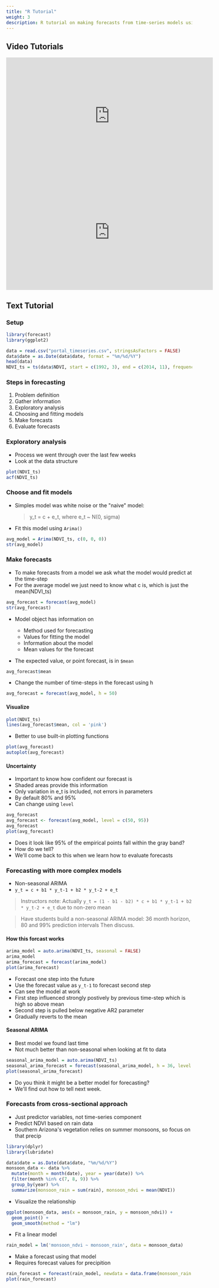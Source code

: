 ```yaml
---
title: "R Tutorial"
weight: 3
description: R tutorial on making forecasts from time-series models using the forecast package
---
```


## Video Tutorials

<iframe width="560" height="315" src="https://www.youtube.com/embed/kyPg3jV4pJ8" frameborder="0" allow="accelerometer; autoplay; clipboard-write; encrypted-media; gyroscope; picture-in-picture" allowfullscreen></iframe>

<iframe width="560" height="315" src="https://www.youtube.com/embed/govzki35PIQ" frameborder="0" allow="accelerometer; autoplay; clipboard-write; encrypted-media; gyroscope; picture-in-picture" allowfullscreen></iframe>

## Text Tutorial

### Setup

```r
library(forecast)
library(ggplot2)

data = read.csv("portal_timeseries.csv", stringsAsFactors = FALSE)
data$date = as.Date(data$date, format = "%m/%d/%Y")
head(data)
NDVI_ts = ts(data$NDVI, start = c(1992, 3), end = c(2014, 11), frequency = 12)
```

### Steps in forecasting

1. Problem definition
2. Gather information
3. Exploratory analysis
4. Choosing and fitting models
5. Make forecasts
6. Evaluate forecasts

### Exploratory analysis

* Process we went through over the last few weeks
* Look at the data structure

```r
plot(NDVI_ts)
acf(NDVI_ts)
```

### Choose and fit models

* Simples model was white noise or the "naive" model:

  > y_t = c + e_t, where e_t ~ N(0, sigma)

* Fit this model using `Arima()`

```r
avg_model = Arima(NDVI_ts, c(0, 0, 0))
str(avg_model)
```


### Make forecasts

* To make forecasts from a model we ask what the model would predict at the time-step
* For the average model we just need to know what c is, which is just the mean(NDVI_ts)

```r
avg_forecast = forecast(avg_model)
str(avg_forecast)
```

* Model object has information on
  * Method used for forecasting
  * Values for fitting the model
  * Information about the model
  * Mean values for the forecast

* The expected value, or point forecast, is in `$mean`

```r
avg_forecast$mean
```

* Change the number of time-steps in the forecast using h

```r
avg_forecast = forecast(avg_model, h = 50)
```

#### Visualize

```r
plot(NDVI_ts)
lines(avg_forecast$mean, col = 'pink')
```


* Better to use built-in plotting functions

```r
plot(avg_forecast)
autoplot(avg_forecast)
```


#### Uncertainty

* Important to know how confident our forecast is
* Shaded areas provide this information
* Only variation in e_t is included, not errors in parameters
* By default 80% and 95%
* Can change using `level`

```r
avg_forecast
avg_forecast <- forecast(avg_model, level = c(50, 95))
avg_forecast
plot(avg_forecast)
```

* Does it look like 95% of the empirical points fall within the gray band?
* How do we tell?
* We'll come back to this when we learn how to evaluate forecasts

### Forecasting with more complex models

* Non-seasonal ARIMA
* `y_t = c + b1 * y_t-1 + b2 * y_t-2 + e_t`

> Instructors note: Actually `y_t = (1 - b1 - b2) * c + b1 * y_t-1 + b2 * y_t-2 + e_t` due to non-zero mean

> Have students build a non-seasonal ARIMA model: 36 month horizon, 80 and 99% prediction intervals
> Then discuss.

#### How this forcast works

```r
arima_model = auto.arima(NDVI_ts, seasonal = FALSE)
arima_model
arima_forecast = forecast(arima_model)
plot(arima_forecast)
```

* Forecast one step into the future
* Use the forecast value as `y_t-1` to forecast second step
* Can see the model at work
* First step influenced strongly postively by previous time-step which is high so above mean
* Second step is pulled below negative AR2 parameter
* Gradually reverts to the mean

#### Seasonal ARIMA

* Best model we found last time
* Not much better than non-seasonal when looking at fit to data

```r
seasonal_arima_model = auto.arima(NDVI_ts)
seasonal_arima_forecast = forecast(seasonal_arima_model, h = 36, level = c(80, 99))
plot(seasonal_arima_forecast)
```
* Do you think it might be a better model for forecasting?
* We'll find out how to tell next week.

### Forecasts from cross-sectional approach

* Just predictor variables, not time-series component
* Predict NDVI based on rain data
* Southern Arizona's vegetation relies on summer monsoons, so focus on that precip

```r
library(dplyr)
library(lubridate)

data$date = as.Date(data$date, "%m/%d/%Y")
monsoon_data <- data %>%
  mutate(month = month(date), year = year(date)) %>% 
  filter(month %in% c(7, 8, 9)) %>%
  group_by(year) %>%
  summarize(monsoon_rain = sum(rain), monsoon_ndvi = mean(NDVI))
```

* Visualize the relationship

```r
ggplot(monsoon_data, aes(x = monsoon_rain, y = monsoon_ndvi)) +
  geom_point() +
  geom_smooth(method = "lm")
```

* Fit a linear model

```r
rain_model = lm('monsoon_ndvi ~ monsoon_rain', data = monsoon_data)
```

* Make a forecast using that model
* Requires forecast values for precipition

```r
rain_forecast = forecast(rain_model, newdata = data.frame(monsoon_rain = c(120, 226, 176, 244)))
plot(rain_forecast)
```
